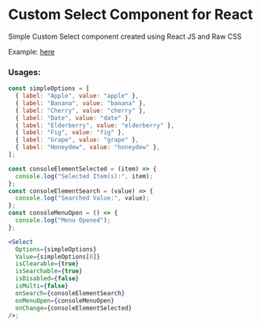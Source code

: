 # Custom Select Component for React

Simple Custom Select component created using React JS and Raw CSS

Example: [here](https://react-custom-select-x.vercel.app/)

### Usages:

```jsx
const simpleOptions = [
  { label: "Apple", value: "apple" },
  { label: "Banana", value: "banana" },
  { label: "Cherry", value: "cherry" },
  { label: "Date", value: "date" },
  { label: "Elderberry", value: "elderberry" },
  { label: "Fig", value: "fig" },
  { label: "Grape", value: "grape" },
  { label: "Honeydew", value: "honeydew" },
];

const consoleElementSelected = (item) => {
  console.log("Selected Item(s):", item);
};
const consoleElementSearch = (value) => {
  console.log("Searched Value:", value);
};
const consoleMenuOpen = () => {
  console.log("Menu Opened");
};

<Select
  Options={simpleOptions}
  Value={simpleOptions[0]}
  isClearable={true}
  isSearchable={true}
  isDisabled={false}
  isMulti={false}
  onSearch={consoleElementSearch}
  onMenuOpen={consoleMenuOpen}
  onChange={consoleElementSelected}
/>;
```

